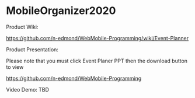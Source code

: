 # MobileOrganizer2020

Product Wiki:

https://github.com/n-edmond/WebMobile-Programming/wiki/Event-Planner


Product Presentation:

Please note that you must click Event Planer PPT then the download button to view

https://github.com/n-edmond/WebMobile-Programming

Video Demo:
TBD

